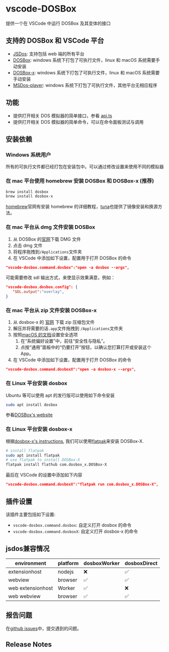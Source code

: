 # vscode-DOSBox

提供一个在 VSCode 中运行 DOSBox 及其变体的接口

## 支持的 DOSBox 和 VSCode 平台

- [JSDos](https://js-dos.com/): 支持包括 web 端的所有平台
- [DOSBox](https://www.dosbox.com/): windows 系统下打包了可执行文件，linux 和 macOS 系统需要手动安装
- [DOSBox-x](https://dosbox-x.com/): windows 系统下打包了可执行文件，linux 和 macOS 系统需要手动安装
- [MSDos-player](http://takeda-toshiya.my.coocan.jp/msdos/index.html): windows 系统下打包了可执行文件，其他平台无相应程序

## 功能

- 提供打开相关 DOS 模拟器的简单接口，参看 [api.ts](src/api.ts)
- 提供打开相关 DOS 模拟器的简单命令，可以在命令面板测试与调用

## 安装依赖

### Windows 系统用户

所有的可执行文件都已经打包在安装包中。可以通过修改设置来使用不同的模拟器

### 在 mac 平台使用 homebrew 安装 DOSBox 和 DOSBox-x (推荐)

```sh
brew install dosbox
brew install dosbox-x
```

[homebrew](https://brew.sh/)官网有安装 homebrew 的详细教程，[tuna](https://mirrors.tuna.tsinghua.edu.cn/help/homebrew/)也提供了镜像安装和换源方法。

### 在 mac 平台从 dmg 文件安装 DOSBox

1. 从 DOSBox 的[官网](https://www.dosbox.com/download.php?main=1)下载 DMG 文件
2. 点击 dmg 文件
3. 将程序拖拽到`/Applications`文件夹
4. 在 VSCode 中添加如下设置，配置用于打开 DOSBox 的命令

```json
"vscode-dosbox.command.dosbox":"open -a dosbox --args",
```

可能需要修改 sdl 输出方式，来使显示效果满意，例如：

```json
"vscode-dosbox.dosbox.config": {
   "SDL.output":"overlay",
}
```

### 在 mac 平台从 zip 文件安装 DOSBox-x

1. 从 dosbox-x 的 [官网](https://dosbox-x.com) 下载 zip 压缩包文件
2. 解压并将需要的话`.app`文件拖拽到 `/Applications`文件夹
3. 按照[macOS 的文档](https://support.apple.com/zh-cn/HT202491)设置安全选项
   1. 在“系统偏好设置”中，前往“安全性与隐私”。
   1. 点按“通用”面板中的“仍要打开”按钮，以确认您打算打开或安装这个 App。
4. 在 VSCode 中添加如下设置，配置用于打开 DOSBox 的命令

```json
"vscode-dosbox.command.dosboxX":"open -a dosbox-x --args",
```

### 在 Linux 平台安装 dosbox

Ubuntu 等可以使用 apt 的发行版可以使用如下命令安装

```sh
sudo apt install dosbox
```

参看[DOSBox's website](https://www.dosbox.com/download.php?main=1)

### 在 Linux 平台安装 dosbox-x

根据[dosbox-x's instructions](https://github.com/joncampbell123/dosbox-x/blob/master/INSTALL.md#linux-packages-flatpak-and-more),
我们可以使用[flatpak](https://www.flatpak.org/setup/)来安装 DOSBox-X.

```sh
# install flatpak
sudo apt install flatpak
# use flatpak to install DOSBox-X
flatpak install flathub com.dosbox_x.DOSBox-X
```

最后在 VSCode 的设置中添加如下内容

```json
"vscode-dosbox.command.dosboxX":"flatpak run com.dosbox_x.DOSBox-X",
```

## 插件设置

该插件主要包括如下设置:

- `vscode-dosbox.command.dosbox`: 自定义打开 dosbox 的命令
- `vscode-dosbox.command.dosboxX`: 自定义打开 dosbox-x 的命令

## jsdos兼容情况

|environment|platform|dosboxWorker|dosboxDirect|
|---|---|---|---|
|extensionhost|nodejs|❌|✅|
|webview|browser|✅|✅|
|web extensionhost|Worker|✅|❌|
|web webview|browser|✅|✅|

## 报告问题

在[github issues](https://github.com/dosasm/vscode-dosbox/issues)中，提交遇到的问题。

## Release Notes
